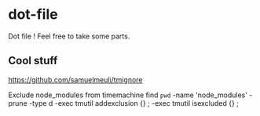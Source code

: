 # dot-file

Dot file !
Feel free to take some parts.

## Cool stuff

https://github.com/samuelmeuli/tmignore

Exclude node_modules from timemachine
find `pwd` -name 'node_modules' -prune -type d -exec tmutil addexclusion {} \; -exec tmutil isexcluded {} \;
